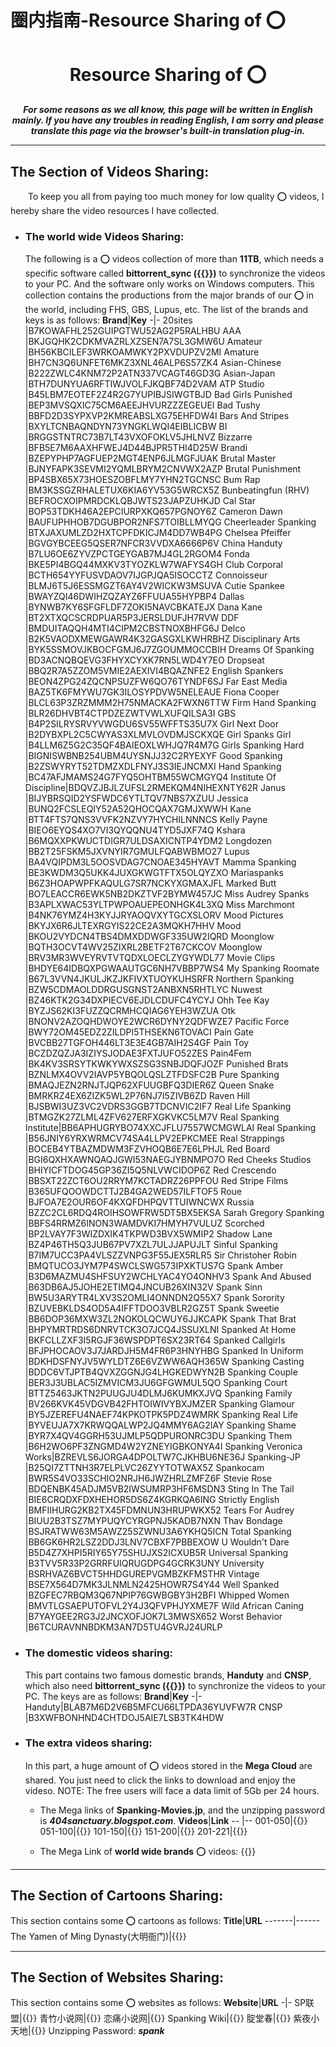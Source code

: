 # 圈内指南-Resource Sharing of ⭕

# <center>Resource Sharing of ⭕</center>

***<center>For some reasons as we all know, this page will be written in English mainly. If you have any troubles in reading English, I am sorry and please translate this page via the browser's built-in translation plug-in.</center>***

-----------
## The Section of Videos Sharing: 
&emsp;&emsp;To keep you all from paying too much money for low quality ⭕ videos, I hereby share the video resources I have collected.  

- ### The world wide Videos Sharing:
  The following is a ⭕ videos collection of more than **11TB**, which needs a specific software called **bittorrent_sync ({{<link href="https://pan.baidu.com/s/1OFAy_Ti2i3Byj8YdKdBmvA?pwd=2920" content="Click to download" title= "bittorrent_sync">}})** to synchronize the videos to your PC. And the software only works on Windows computers. This collection contains the productions from the major brands of our ⭕ in the world, including FHS, GBS, Lupus, etc. The list of the brands and keys is as follows:
  **Brand**|**Key**
  -|-
  20sites                |B7KOWAFHL252GUIPGTWU52AG2P5RALHBU
  AAA                    |BKJGQHK2CDKMVAZRLXZSEN7A7SL3GMW6U
  Amateur                |BH56KBCILEF3WRKOAMWKY2PXVDUPZV2MI
  Amature                |BH7CN3Q6UNFET6MKZ3XNL46ALP6S57ZK4
  Asian-Chinese          |B222ZWLC4KNM72P2ATN337VCAGT46GD3G
  Asian-Japan            |BTH7DUNYUA6RFTIWJVOLFJKQBF74D2VAM
  ATP Studio             |B45LBM7EOTEF2Z4R2G7YUPIBJSIWGTBJD
  Bad Girls Punished     |BEP3MVSQXIC75CM6AEEJHVURZZZEGEUEI
  Bad Tushy              |BBFD2D3SYPXVP2KMREABSLXG75EHFDW4I
  Bars And Stripes       |BXYLTCNBAQNDYN73YNGKLWQI4EIBLICBW
  BI                     |BRGGSTNTRC73B7LT43VXOFOKLV5JHLNVZ
  Bizzarre               |BFB5E7M6AAXHFWEJ4D44BJPR5THI4D25W
  Brandi                 |BZEPYPHP7AGFUEP2MGT4ENP6JLMGFJUAK
  Brutal Master          |BJNYFAPK3SEVMI2YQMLBRYM2CNVWX2AZP
  Brutal Punishment      |BP4SBX65X73HOESZOBFLMY7YHN2TGCNSC
  Bum Rap                |BM3KSSGZRHALETUX6KIA6YV53G5WRCX5Z
  Bunbeatingfun (RHV)    |BEFROCXOIPMRDCKLQBJWTS23JAPZUHKJD
  Cal Star               |BOP53TDKH46A2EPCIURPXKQ657PGNOY6Z
  Cameron Dawn           |BAUFUPHHOB7DGUBPOR2NFS7TOIBLLMYQG
  Cheerleader Spanking   |BTXJAXUMLZD2HXTCPFDKICJM4DD7WB4PG
  Chelsea Pfeiffer       |BGVGYBCEEG5QSER7NFCR3VVDXA6666P6V
  China Handuty          |B7LU6OE6ZYVZPCTGEYGAB7MJ4GL2RGOM4
  Fonda                  |BKE5PI4BGQ44MXKV3TYOZKLW7WAFYS4GH
  Club Corporal          |BCTH654YYFUSVDAOV7IJGPJQA5ISOCCTZ
  Connoisseur            |BLMJ6T5J6ESSMGZT6AY4V2WICKW3MSUVA
  Cutie Spankee          |BWAYZQI46DWIHZQZAYZ6FFUUA55HYPBP4
  Dallas                 |BYNWB7KY6SFGFLDF7ZOKI5NAVCBKATEJX
  Dana Kane              |BT2XTXQCSCRDPUAR5P3JERSLDUFJH7RVW
  DDF                    |BMDUITAQQH4MTI4CIPM2CBSTNOXBHFG6J
  Delco                  |B2K5VAODXMEWGAWR4K32GASGXLKWHRBHZ
  Disciplinary Arts      |BYK5SSMOVJKBOCFGMJ6J7ZGOUMMOCCBIH
  Dreams Of Spanking     |BD3ACNQBQEVG3FHYXCYXK7RN5LWD4Y7EO
  Dropseat               |BBQ2R7A5ZZOM5VMIE2AEXIVI4BQAZNFE2
  English Spankers       |BEON4ZPG24ZQCNPSUZFW6QO76TYNDF6SJ
  Far East Media         |BAZ5TK6FMYWU7GK3ILOSYPDVW5NELEAUE
  Fiona Cooper           |BLCL63P3ZRZMMM2H75NMACKA2FWXN6TTW
  Firm Hand Spanking     |BLR26DHVBT4CTPDZEZWTVWLXUFQILSA3I
  GBS                    |B4P2SILRYSRVYVWGDU6SV55WFFTS35U7X
  Girl Next Door         |B2DYBXPL2C5CWYAS3XLMVLOVDMJSCKXQE
  Girl Spanks Girl       |B4LLM6Z5G2C35QF4BAIEOXLWHJQ7R4M7G
  Girls Spanking Hard    |BIGNISWBNB254UBM4UYSNJJ32C2RYEXYF
  Good Spanking          |B2ZSWYRYT52TDMZXDLFNYJ3S3IEJNCMXI
  Hand Spanking          |BC47AFJMAMS24G7FYQ5OHTBM55WCMGYQ4
  Institute Of Discipline|BDQVZJBJLZUFSL2RMEKQM4NIHEXNTY62R
  Janus                  |BIJYBRSQID2YSFWDC6YTLTQV7NBS7XZUU
  Jessica                |BUNQ2FCSLEQIY52A52QHOCQAX7GMJXWWH
  Kane                   |BTT4FTS7QNS3VVFK2NZVY7HYCHILNNNCS
  Kelly Payne            |BIEO6EYQS4XO7VI3QYQQNU4TYD5JXF74Q
  Kshara                 |B6MQXXPKWUCTDIGR7ULDSAXICNTP4YDM2
  Longdozen              |BB2T25FSKM5JXVNYIR7GMULFQABWBMO27
  Lupus                  |BA4VQIPDM3L5OOSVDAG7CNOAE345HYAVT
  Mamma Spanking         |BE3KWDM3Q5UKK4JUXGKWGTFTX5OLQYZXO
  Mariaspanks            |B6Z3HOAPWPFKAQULG7SR7NCKYXGMAXJFL
  Marked Butt            |BO7LEACCR6EWK5NB2DKZTVF2BYMW457JC
  Miss Audrey Spanks     |B3APLXWAC53YLTPWPOAUEPEONHGK4L3XQ
  Miss Marchmont         |B4NK76YMZ4H3KYJJRYAOQVXYTGCXSLORV
  Mood Pictures          |BKYJX6R6JLTEXRGYIS22CE2A3MQKH7HHV
  Mood                   |BKOU2VYDCN4TBS4DMXDDWGF335UW2IQRD
  Moonglow               |BQTH3OCVT4WV25ZIXRL2BETF2T67CKCOV
  Moonglow               |BRV3MR3WVEYRVTVTQDXLOECLZYGYWDL77
  Movie Clips            |BHDYE64IDBQXPGWAAUTGC6NH7VBBP7WS4
  My Spanking Roomate    |B67L3VVN4JKULJKZJKFIVXTUOYKUHSRFR
  Northern Spanking      |BZW5CDMAOLDDRGUSGNST2ANBXN5RHTLYC
  Nuwest                 |BZ46KTK2G34DXPIECV6EJDLCDUFC4YCYJ
  Ohh Tee Kay            |BYZJS62KI3FUZZQCRMHCQIAG6YEH3WZUA
  Otk                    |BNONV2AZOQHDWOYE2WCR6DYNY2QDFWZE7
  Pacific Force          |BWY72OM45EDZ2ZILDPI5THSEKN6TOVACI
  Pain Gate              |BVCBB27TGFOH446LT3E3E4GB7AIH2S4GF
  Pain Toy               |BCZDZQZJA3IZIYSJODAE3FXTJUFO52ZES
  Pain4Fem               |BK4KV3SRSYTKWKYWXSZSG3SNBJDQFJOZF
  Punished Brats         |BZNLMX4OVV2IAVP5YBQOLQSLZTFDSFC2B
  Pure Spanking          |BMAQJEZN2RNJTJQP62XFUUGBFQ3DIER6Z
  Queen Snake            |BMRKRZ4EX6ZIZK5WL2P76NJ7I5ZIVB6ZD
  Raven Hill             |BJSBWI3UZ3VC2VDRS3GGB7TDCNVIC2IF7
  Real Life Spanking     |BTMGZK27ZLML4ZFV627ERFXGKVKC5LM7V
  Real Spanking Institute|BB6APHUGRYBO74XXCJFLU7557WCMGWLAI
  Real Spanking          |B56JNIY6YRXWRMCV74SA4LLPV2EPKCMEE
  Real Strappings        |BOCEB4YTBAZMDWM3FZVHOQB6E7E6LPHJL
  Red Board              |BGI6QXHXAWNQAQJGWI53NAEGJYBNMPO7O
  Red Cheeks Studios     |BHIYICFTDOG45GP36ZI5Q5NLVWCIDOP6Z
  Red Crescendo          |BBSXT22ZCT6OU2RRYM7KCTADRZ26PPFOU
  Red Stripe Films       |B365UFQOOWDCTTJ2B4GA2WED57ILFTOF5
  Roue                   |BJFOA7E2OUR6OF4KXQFDHPQVTTUIWNCWX
  Russia                 |BZZC2CL6RDQ4ROIHSOWFRW5DT5BX5EKSA
  Sarah Gregory Spanking |BBFS4RRMZ6INON3WAMDVKI7HMYH7VULUZ
  Scorched               |BP2LVAY7F3WIZDXIK4TKPWD3BVX5WMIP2
  Shadow Lane            |BZ4P46TH5Q3JUB67PV7XZL7ULJJAPUJLT
  Sinful Spanking        |B7IM7UCC3PA4VLSZZVNPG3F55JEX5RLR5
  Sir Christoher Robin   |BMQTUCO3JYM7P4SWCLSWG573IPXKTUS7G
  Spank Amber            |B3D6MAZMU4SHFSUY2WCHLYAC4YO4ONHV3
  Spank And Abused       |B63DB6AJ5JOHE2ETIMQ4JNCUB26XIN32V
  Spank Sinn             |BW5U3ARYTR4LXV3S2OMLI4ONNDN2Q55X7
  Spank Sorority         |BZUVEBKLDS4OD5A4IFFTDOO3VBLR2GZ5T
  Spank Sweetie          |BB6DOP36MXW3ZL2NOKOLQCWUY6JJKCAPK
  Spank That Brat        |BHPYMRTRDS6DNRVTCK3O7JCQ4JSSUXLNI
  Spanked At Home        |BKFCLLZXF3I5RGJF36WSPDPT6SX23RT64
  Spanked Callgirls      |BFJPHOCAOV3J7JARDJH5M4FR6P3HNYHBG
  Spanked In Uniform     |BDKHDSFNYJV5WYLDTZ6E6VZWW6AQH365W
  Spanking Casting       |BDDC6VTJPTB4QVXZGGNJG4LHGKEDWYN2B
  Spanking Couple        |BER3J3UBLAC5IZMVICM3JU6GFGWMUL5QO
  Spanking Court         |BTTZ5463JKTN2PUUGJU4DLMJ6KUMKXJVQ
  Spanking Family        |BV266KVK45VDGVB42FHTOIWIVYBXJMZER
  Spanking Glamour       |BY5JZEREFU4NAEF74KPKOTPK5PDZ4WMRK
  Spanking Real Life     |BYVEUJA7X7KRWQQALWP2JQ4MMY6AG2IAY
  Spanking Shame         |BYR7X4QV4GGRH53UJMLP5QDPURONRC3DU
  Spanking Them          |B6H2WO6PF3ZNGMD4W2YZNEYIGBKONYA4I
  Spanking Veronica Works|BZREVLS6JORGA4DPOLTW7CJKHBU6NE36J
  Spanking-JP            |B25QI7ZTTNH3R7ELPLVC26ZYYTOTWAX5Z
  Spankocam              |BWR5S4VO33SCHIO2NRJH6JWZHRLZMFZ6F
  Stevie Rose            |BDQENBK45ADJM5VB2IWSUMRP3HF6MSDN3
  Sting In The Tail      |BIE6CRQDXFDXHEHOR5DS6Z4KGRKQA6ING
  Strictly English       |BMFIIHURG2KB2TX45FDMNUN3HRUPWKX52
  Tears For Audrey       |BIUU2B3TSZ7MYPUQYCYRGPNJ5KADB7NXN
  Thav Bondage           |BSJRATWW63M5AWZ25SZWNU3A6YKHQ5ICN
  Total Spanking         |BB6GK6HR2LSZ2DDJ3LNV7CBXF7PBBEXOW
  U Wouldn't Dare        |B5D4Z7XHPI5RIY65Y75SHUJXS2ICXUB5R
  Universal Spanking     |B3TVV5R33P2GRRFUIQRUGDPG4GCRK3UNY
  University             |BSRHVAZ6BVCT5HHDGUREPVGMBZKFMSTHR
  Vintage                |BSE7X564D7MK3JLNMLN2425HOWR7S4Y44
  Well Spanked           |BZGFEC7RBQM3Q67NPIP76GWBGBY3H2BFI
  Whipped Women          |BMVTLGSAEPUTOFVL2Y4J3QFVPHJYXME7F
  Wild African Caning    |B7YAYGEE2RG3J2JNCXOFJOK7L3MWSX652
  Worst Behavior         |B6TCURAVNNBDKM3AN7D5TU4GVRJ24URLP

- ### The domestic videos sharing:  
  This part contains two famous domestic brands, **Handuty** and **CNSP**, which also need **bittorrent_sync ({{<link href="https://pan.baidu.com/s/1OFAy_Ti2i3Byj8YdKdBmvA?pwd=2920" content="Click to download" title= "bittorrent_sync">}})** to synchronize the videos to your PC. The keys are as follows:
  **Brand**|**Key**
  -|-
  Handuty|BLAB7M6D2V6B5MFCU66LTPDA36YUVFW7R
  CNSP   |B3XWFBONHND4CHTDOJ5AIE7LSB3TK4HDW

- ### The extra videos sharing:
  In this part, a huge amount of ⭕ videos stored in the **Mega Cloud** are shared. You just need to click the links to download and enjoy the videso. NOTE: The free users will face a data limit of 5Gb per 24 hours.
  
  - The Mega links of **Spanking-Movies.jp**, and the unzipping password is ***404sanctuary.blogspot.com***.
  **Videos**|**Link**
  --        |--
  001-050|{{<link href="https://mega.nz/folder/NzhwkDCY#vt-cKdfYlEcQndIdd2_-jA" content="Click to view" title="001-050">}}
  051-100|{{<link href="https://mega.nz/folder/YnZGVTiY#ASsIhSp9S_pJPJwRbWZwUg" content="Click to view" title="051-100">}}
  101-150|{{<link href="https://mega.nz/folder/gigGSIbB#oLps9DfMhuM3gLZuVrmi7Q" content="Click to view" title="101-150">}}
  151-200|{{<link href="https://mega.nz/folder/8vZQWRKJ#TSxsqXDoqFesNDI6Sffo4w" content="Click to view" title="151-200">}}
  201-221|{{<link href="https://mega.nz/folder/MuxSSZKA#QtnaT5PYAIwzYisx0jA5tw" content="Click to view" title="201-221">}}

  - The Mega Link of **world wide brands** ⭕ videos: {{<link href="https://mega.nz/folder/IlFBDCrZ#XrolLq9cdymbsiLmEM_cxQ" content="Click to view" title="world wide">}}

------
## The Section of Cartoons Sharing: 
This section contains some ⭕ cartoons as follows:
**Title**|**URL**
-------|------
The Yamen of Ming Dynasty(大明衙门)|{{<link href="https://pan.baidu.com/s/1JlcjbDdO8Vy18L9lq3EfNw?pwd=ostl" content="Click to view" title="大明衙门">}}

------
## The Section of Websites Sharing:
This section contains some ⭕ websites as follows:
**Website**|**URL**
-|-
SP联盟|{{<link href="http://spanking.cn/" content="Click to view" title="SP联盟">}}
青竹小说网|{{<link href="https://www.qzxsw.top/" content="Click to view" title="青竹小说网">}}
恋痛小说网|{{<link href="https://painnovel.com/SP" content="Click to view" title="恋痛小说网">}}
Spanking Wiki|{{<link href="https://spankingwiki.bitbucket.io/" content="Click to view" title="Spanking Wiki">}}
腚堂春|{{<link href="https://spank2ustory.blogspot.com/search?updated-max=2022-10-26T06:38:00-07:00&max-results=7" content="Click to view" title="腚堂春">}}
紫夜小天地|{{<link href="https://mega.nz/#!4NlGSIiS!St-ZZEDLhr2_IcHIVQX2iax0lTR4BhcTpm9gnMQ0Jag" content="Click to view" title="紫夜小天地">}} Unzipping Password: ***spank***
